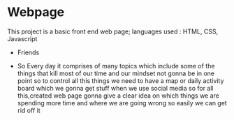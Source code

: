 # Webpage
This project is a basic front end web page; languages used : HTML, CSS, Javascript

 * Friends
 

 
 * So Every day it comprises of many topics  which include some of the things that kill most of our time and our mindset not gonna be in one point so to control all this things we need to have a map or daily activity board which we gonna get stuff when we use social media so for all this,created web page gonna give a clear idea on which things we are spending more time and where we are going wrong so easily we can get rid off it

